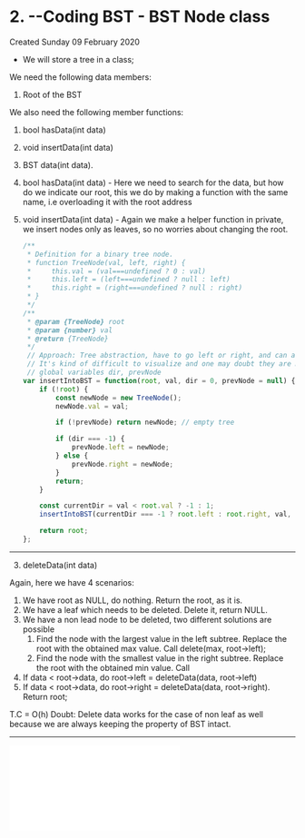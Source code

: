 # 2. --Coding BST  - BST Node class
Created Sunday 09 February 2020


* We will store a tree in a class;

We need the following data members:

1. Root of the BST


We also need the following member functions:

1. bool hasData(int data)
2. void insertData(int data)
3. BST data(int data).


1. bool hasData(int data) - Here we need to search for the data, but how do we indicate our root, this we do by making a function with the same name, i.e overloading it with the root address
2. void insertData(int data) - Again we make a helper function in private, we insert nodes only as leaves, so no worries about changing the root.
	```js
	/**
	 * Definition for a binary tree node.
	 * function TreeNode(val, left, right) {
	 *     this.val = (val===undefined ? 0 : val)
	 *     this.left = (left===undefined ? null : left)
	 *     this.right = (right===undefined ? null : right)
	 * }
	 */
	/**
	 * @param {TreeNode} root
	 * @param {number} val
	 * @return {TreeNode}
	 */
	 // Approach: Tree abstraction, have to go left or right, and can always go. Will reach an empty place for sure.
	 // It's kind of difficult to visualize and one may doubt they are missing "add new between" case, but it's fine.
	 // global variables dir, prevNode
	var insertIntoBST = function(root, val, dir = 0, prevNode = null) {
	    if (!root) {
	        const newNode = new TreeNode();
	        newNode.val = val;
	
	        if (!prevNode) return newNode; // empty tree
	
	        if (dir === -1) {
	            prevNode.left = newNode;
	        } else {
	            prevNode.right = newNode;
	        }
	        return;
	    }
	
	    const currentDir = val < root.val ? -1 : 1;
	    insertIntoBST(currentDir === -1 ? root.left : root.right, val, currentDir, root);
	
	    return root;
	}; 
	```

*****


3. deleteData(int data)

Again, here we have 4 scenarios:

1. We have root as NULL, do nothing. Return the root, as it is. 
2. We have a leaf which needs to be deleted. Delete it, return NULL. 
3. We have a non lead node to be deleted, two different solutions are possible
	1. Find the node with the largest value in the left subtree. Replace the root with the obtained max value. Call delete(max, root->left);
	2. Find the node with the smallest value in the right subtree. Replace the root with the obtained min value. Call  
4. If data < root->data, do root->left = deleteData(data, root->left)
5. If data < root->data, do root->right = deleteData(data, root->right). Return root;

T.C = O(h)
Doubt: Delete data works for the case of non leaf as well because we are always keeping the property of BST intact. 

*****

![./BinaryTreeNode.h](2._Coding_BST__-_BST_Node_class/BinaryTreeNode.h)

